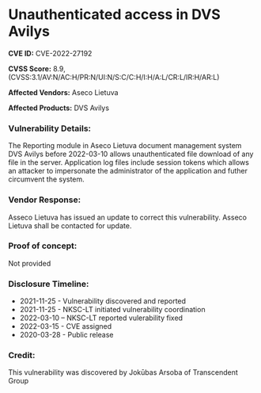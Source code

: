 # Unauthenticated access in DVS Avilys

**CVE ID:** CVE-2022-27192

**CVSS Score:** 8.9, (CVSS:3.1/AV:N/AC:H/PR:N/UI:N/S:C/C:H/I:H/A:L/CR:L/IR:H/AR:L) 

**Affected Vendors:** Aseco Lietuva 

**Affected Products:** DVS Avilys

### Vulnerability Details:

The Reporting module in Aseco Lietuva document management system DVS Avilys before 2022-03-10 allows unauthenticated file download of any file in the server. Application log files include session tokens which allows an attacker to impersonate the administrator of the application and futher circumvent the system.

### Vendor Response:

Asseco Lietuva has issued an update to correct this vulnerability. Asseco Lietuva shall be contacted for update.

### Proof of concept:

Not provided

### Disclosure Timeline:

- 2021-11-25 - Vulnerability discovered and reported
- 2021-11-25 - NKSC-LT initiated vulnerability coordination
- 2022-03-10 – NKSC-LT reported vulerability fixed
- 2022-03-15 - CVE assigned
- 2020-03-28 - Public release

### Credit:

This vulnerability was discovered by Jokūbas Arsoba of Transcendent Group
